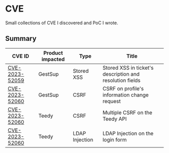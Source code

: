 # CVE

Small collections of CVE I discovered and PoC I wrote.

## Summary

| CVE ID                                     | Product impacted | Type           | Title                                                           |
|--------------------------------------------|------------------|----------------|-----------------------------------------------------------------|
| [CVE-2023-52059](CVE-2023-52059/README.md) | GestSup          | Stored XSS     | Stored XSS in ticket's description and resolution fields        |
| [CVE-2023-52060](CVE-2023-52060/README.md) | GestSup          | CSRF           | CSRF on profile's information change request                    |
| [CVE-2023-52060](CVE-2024-54851/README.md) | Teedy            | CSRF           | Multiple CSRF on the Teedy API                                  |
| [CVE-2023-52060](CVE-2024-52852/README.md) | Teedy            | LDAP Injection | LDAP Injection on the login form                                |
